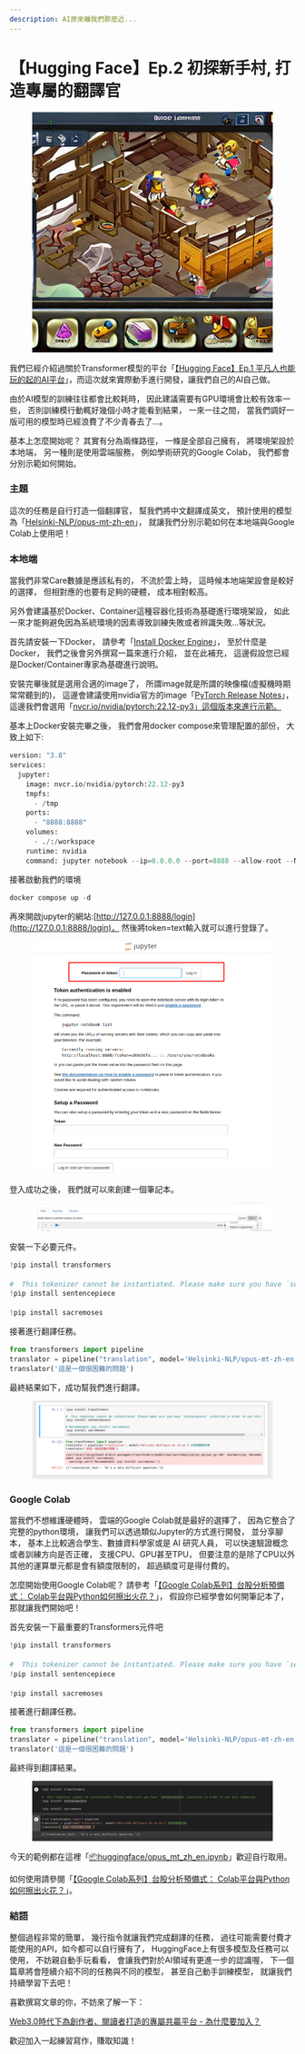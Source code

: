 ```yaml
---
description: AI原來離我們那麼近...
---
```


# 【Hugging Face】Ep.2 初探新手村, 打造專屬的翻譯官

<figure><img src="../.gitbook/assets/下載 (4).jpg" alt=""><figcaption></figcaption></figure>

我們已經介紹過關於Transformer模型的平台「[【Hugging Face】Ep.1 平凡人也能玩的起的AI平台](https://vocus.cc/article/649d7961fd89780001b63b0a)」，而這次就來實際動手進行開發，讓我們自己的AI自己做。



由於AI模型的訓練往往都會比較耗時， 因此建議需要有GPU環境會比較有效率一些， 否則訓練模行動輒好幾個小時才能看到結果， 一來一往之間， 當我們調好一版可用的模型時已經浪費了不少青春去了…。

基本上怎麼開始呢？ 其實有分為兩條路徑， 一條是全部自己擁有， 將環境架設於本地端， 另一種則是使用雲端服務， 例如學術研究的Google Colab， 我們都會分別示範如何開始。

### 主題

這次的任務是自行打造一個翻譯官， 幫我們將中文翻譯成英文， 預計使用的模型為「[Helsinki-NLP/opus-mt-zh-en](https://huggingface.co/Helsinki-NLP/opus-mt-zh-en)」， 就讓我們分別示範如何在本地端與Google Colab上使用吧！

### 本地端

當我們非常Care數據是應該私有的， 不流於雲上時， 這時候本地端架設會是較好的選擇， 但相對應的也要有足夠的硬體， 成本相對較高。

另外會建議基於Docker、Container這種容器化技術為基礎進行環境架設， 如此一來才能夠避免因為系統環境的因素導致訓練失敗或者辨識失敗…等狀況。

首先請安裝一下Docker， 請參考「[Install Docker Engine](https://docs.docker.com/engine/install/)」， 至於什麼是Docker， 我們之後會另外撰寫一篇來進行介紹， 並在此補充， 這邊假設您已經是Docker/Container專家為基礎進行說明。

安裝完畢後就是選用合適的image了， 所謂image就是所謂的映像檔(虛擬機時期常常聽到的)， 這邊會建議使用nvidia官方的image「[PyTorch Release Notes](https://docs.nvidia.com/deeplearning/frameworks/pytorch-release-notes/#abstract)」， 這邊我們會選用「[nvcr.io/nvidia/pytorch:22.12-py3」這個版本來進行示範。](http://nvcr.io/nvidia/pytorch:22.12-py3%E3%80%8D%E9%80%99%E5%80%8B%E7%89%88%E6%9C%AC%E4%BE%86%E9%80%B2%E8%A1%8C%E7%A4%BA%E7%AF%84%E3%80%82)

基本上Docker安裝完畢之後， 我們會用docker compose來管理配置的部份， 大致上如下:

```python
version: "3.8"
services:
  jupyter:
    image: nvcr.io/nvidia/pytorch:22.12-py3
    tmpfs:
      - /tmp
    ports:
      - "8888:8888"
    volumes:
      - ./:/workspace
    runtime: nvidia
    command: jupyter notebook --ip=0.0.0.0 --port=8888 --allow-root --NotebookApp.token='test'
```

接著啟動我們的環境

```python
docker compose up -d
```

再來開啟jupyter的網站:[http://127.0.0.1:8888/login](http://127.0.0.1:8888/login)， 然後將token=text輸入就可以進行登錄了。

<figure><img src="../.gitbook/assets/打上token.png" alt=""><figcaption></figcaption></figure>

登入成功之後， 我們就可以來創建一個筆記本。

<figure><img src="../.gitbook/assets/創建筆記本.png" alt=""><figcaption></figcaption></figure>

安裝一下必要元件。

```python
!pip install transformers

#  This tokenizer cannot be instantiated. Please make sure you have `sentencepiece` installed in order to use this tokenizer.
!pip install sentencepiece

!pip install sacremoses
```

接著進行翻譯任務。

```python
from transformers import pipeline
translator = pipeline("translation", model='Helsinki-NLP/opus-mt-zh-en') #使用翻譯任務
translator('這是一個很困難的問題')
```

最終結果如下，成功幫我們進行翻譯。

<figure><img src="../.gitbook/assets/運行結果.png" alt=""><figcaption></figcaption></figure>

### Google Colab

當我們不想維護硬體時， 雲端的Google Colab就是最好的選擇了， 因為它整合了完整的python環境， 讓我們可以透過類似Jupyter的方式進行開發， 並分享腳本， 基本上比較適合學生、數據資料學家或是 AI 研究人員， 可以快速驗證概念或者訓練方向是否正確， 支援CPU、GPU甚至TPU， 但要注意的是除了CPU以外其他的運算單元都是會有額度限制的， 超過額度可是得付費的。

怎麼開始使用Google Colab呢？ 請參考「[【Google Colab系列】台股分析預備式： Colab平台與Python如何擦出火花？](https://www.potatomedia.co/s/aNLHZe3S)」， 假設你已經學會如何開筆記本了， 那就讓我們開始吧！

首先安裝一下最重要的Transformers元件吧

```python
!pip install transformers

#  This tokenizer cannot be instantiated. Please make sure you have `sentencepiece` installed in order to use this tokenizer.
!pip install sentencepiece

!pip install sacremoses
```

接著進行翻譯任務。

```python
from transformers import pipeline
translator = pipeline("translation", model='Helsinki-NLP/opus-mt-zh-en') #使用翻譯任務
translator('這是一個很困難的問題')
```

最終得到翻譯結果。

<figure><img src="../.gitbook/assets/colab運行結果.png" alt=""><figcaption></figcaption></figure>

今天的範例都在這裡「[📦](https://github.com/weihanchen/google-colab-python-learn/blob/main/jupyter-examples/spacy\_1.ipynb)[huggingface/opus\_mt\_zh\_en.ipynb](https://github.com/weihanchen/google-colab-python-learn/blob/main/jupyter-examples/huggingface/opus\_mt\_zh\_en.ipynb)」歡迎自行取用。

如何使用請參閱「[【Google Colab系列】台股分析預備式： Colab平台與Python如何擦出火花？](https://www.potatomedia.co/s/aNLHZe3S)」。

### 結語

整個過程非常的簡單， 幾行指令就讓我們完成翻譯的任務， 過往可能需要付費才能使用的API，如今都可以自行擁有了， HuggingFace上有很多模型及任務可以使用， 不妨親自動手玩看看， 會讓我們對於AI領域有更進一步的認識喔， 下一個篇章將會陸續介紹不同的任務與不同的模型， 甚至自己動手訓練模型， 就讓我們持續學習下去吧！

喜歡撰寫文章的你，不妨來了解一下：

[Web3.0時代下為創作者、閱讀者打造的專屬共贏平台 - 為什麼要加入？](https://www.potatomedia.co/s/2PmFxsq)

歡迎加入一起練習寫作，賺取知識！
